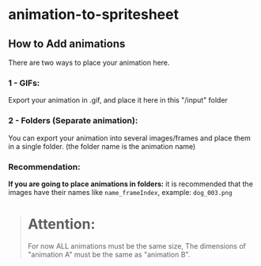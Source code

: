 # animation-to-spritesheet

## How to Add animations
There are two ways to place your animation here.

### 1 - GIFs:
Export your animation in .gif, and place it here in this "/input" folder

### 2 - Folders (Separate animation):
You can export your animation into several images/frames and place them in a single folder. (the folder name is the animation name)

### Recommendation:
**If you are going to place animations in folders:** it is recommended that the images have their names like `name_frameIndex`, example: `dog_003.png`

> # Attention:
> For now ALL animations must be the same size, The dimensions of "animation A" must be the same as "animation B".
